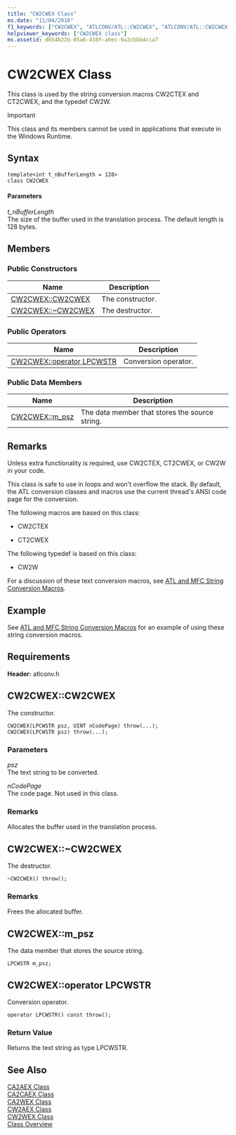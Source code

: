 ```yaml
---
title: "CW2CWEX Class"
ms.date: "11/04/2016"
f1_keywords: ["CW2CWEX", "ATLCONV/ATL::CW2CWEX", "ATLCONV/ATL::CW2CWEX::CW2CWEX", "ATLCONV/ATL::CW2CWEX::m_psz"]
helpviewer_keywords: ["CW2CWEX class"]
ms.assetid: d654b22b-05a6-410f-a0ec-9a2cbbb4cca7
---
```

# CW2CWEX Class

This class is used by the string conversion macros CW2CTEX and CT2CWEX, and the typedef CW2W.

> [!IMPORTANT]
>  This class and its members cannot be used in applications that execute in the Windows Runtime.

## Syntax

```
template<int t_nBufferLength = 128>
class CW2CWEX
```

#### Parameters

*t_nBufferLength*<br/>
The size of the buffer used in the translation process. The default length is 128 bytes.

## Members

### Public Constructors

|Name|Description|
|----------|-----------------|
|[CW2CWEX::CW2CWEX](#cw2cwex)|The constructor.|
|[CW2CWEX::~CW2CWEX](#dtor)|The destructor.|

### Public Operators

|Name|Description|
|----------|-----------------|
|[CW2CWEX::operator LPCWSTR](#operator_lpcwstr)|Conversion operator.|

### Public Data Members

|Name|Description|
|----------|-----------------|
|[CW2CWEX::m_psz](#m_psz)|The data member that stores the source string.|

## Remarks

Unless extra functionality is required, use CW2CTEX, CT2CWEX, or CW2W in your code.

This class is safe to use in loops and won't overflow the stack. By default, the ATL conversion classes and macros use the current thread's ANSI code page for the conversion.

The following macros are based on this class:

- CW2CTEX

- CT2CWEX

The following typedef is based on this class:

- CW2W

For a discussion of these text conversion macros, see [ATL and MFC String Conversion Macros](string-conversion-macros.md).

## Example

See [ATL and MFC String Conversion Macros](string-conversion-macros.md) for an example of using these string conversion macros.

## Requirements

**Header:** atlconv.h

##  <a name="cw2cwex"></a>  CW2CWEX::CW2CWEX

The constructor.

```
CW2CWEX(LPCWSTR psz, UINT nCodePage) throw(...);
CW2CWEX(LPCWSTR psz) throw(...);
```

### Parameters

*psz*<br/>
The text string to be converted.

*nCodePage*<br/>
The code page. Not used in this class.

### Remarks

Allocates the buffer used in the translation process.

##  <a name="dtor"></a>  CW2CWEX::~CW2CWEX

The destructor.

```
~CW2CWEX() throw();
```

### Remarks

Frees the allocated buffer.

##  <a name="m_psz"></a>  CW2CWEX::m_psz

The data member that stores the source string.

```
LPCWSTR m_psz;
```

##  <a name="operator_lpcwstr"></a>  CW2CWEX::operator LPCWSTR

Conversion operator.

```
operator LPCWSTR() const throw();
```

### Return Value

Returns the text string as type LPCWSTR.

## See Also

[CA2AEX Class](../../atl/reference/ca2aex-class.md)<br/>
[CA2CAEX Class](../../atl/reference/ca2caex-class.md)<br/>
[CA2WEX Class](../../atl/reference/ca2wex-class.md)<br/>
[CW2AEX Class](../../atl/reference/cw2aex-class.md)<br/>
[CW2WEX Class](../../atl/reference/cw2wex-class.md)<br/>
[Class Overview](../../atl/atl-class-overview.md)
